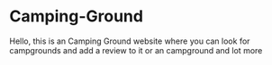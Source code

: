 # Camping-Ground
Hello, this is an Camping Ground website where you can look for campgrounds and add a review to it or an campground and lot more  
